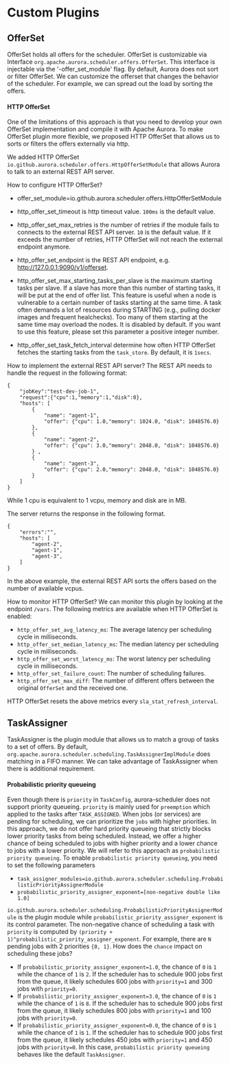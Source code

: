 Custom Plugins
==============

OfferSet
--------
OfferSet holds all offers for the scheduler. OfferSet is customizable via Interface `org.apache.aurora.scheduler.offers.OfferSet`.
This interface is injectable via the '-offer_set_module' flag.
By default, Aurora does not sort or filter OfferSet.
We can customize the offerset that changes the behavior of the scheduler.
For example, we can spread out the load by sorting the offers.

#### HTTP OfferSet
One of the limitations of this approach is that you need to develop your own OfferSet implementation and compile it with Apache Aurora.
To make OfferSet plugin more flexible, we proposed HTTP OfferSet that allows us to sorts or filters the offers externally via http.

We added HTTP OfferSet `io.github.aurora.scheduler.offers.HttpOfferSetModule` that allows Aurora to talk to an external REST API server.

How to configure HTTP OfferSet?
- offer_set_module=io.github.aurora.scheduler.offers.HttpOfferSetModule 
- http_offer_set_timeout is http timeout value. `100ms` is the default value.
- http_offer_set_max_retries is the number of retries if the module fails to connects to the external REST API server.
`10` is the default value.
If it exceeds the number of retries, HTTP OfferSet will not reach the external endpoint anymore.
- http_offer_set_endpoint is the REST API endpoint, e.g. http://127.0.0.1:9090/v1/offerset.
- http_offer_set_max_starting_tasks_per_slave is the maximum starting tasks per slave.
If a slave has more than this number of starting tasks, it will be put at the end of offer list. 
This feature is useful when a node is vulnerable to a certain number of tasks starting at the same time.
A task often demands a lot of resources during STARTING (e.g., pulling docker images and frequent healchecks).
Too many of them starting at the same time may overload the nodes.
It is disabled by default.
If you want to use this feature, please set this parameter a positive integer number.

- http_offer_set_task_fetch_interval determine how often HTTP OfferSet fetches the starting tasks from the `task_store`.
By default, it is `1secs`. 

How to implement the external REST API server?
The REST API needs to handle the request in the following format:
```
{
    "jobKey":"test-dev-job-1",
    "request":{"cpu":1,"memory":1,"disk":0}, 
    "hosts": [
        {
            "name": "agent-1",
            "offer": {"cpu": 1.0,"memory": 1024.0, "disk": 1048576.0}
        },
        {
            "name": "agent-2",
            "offer": {"cpu": 3.0,"memory": 2048.0, "disk": 1048576.0}
        } ,
        {
            "name": "agent-3",
            "offer": {"cpu": 2.0,"memory": 2048.0, "disk": 1048576.0}
        } 
    ]
}
```
While 1 cpu is equivalent to 1 vcpu, memory and disk are in MB.

The server returns the response in the following format.
```
{
    "errors":"",
    "hosts": [
        "agent-2",
        "agent-1",
        "agent-3",
    ]
}
```
In the above example, the external REST API sorts the offers based on the number of available vcpus.

How to monitor HTTP OfferSet?
We can monitor this plugin by looking at the endpoint `/vars`. The following metrics are available when HTTP OfferSet is enabled:
- `http_offer_set_avg_latency_ms`: The average latency per scheduling cycle in milliseconds.
- `http_offer_set_median_latency_ms`: The median latency per scheduling cycle in milliseconds.
- `http_offer_set_worst_latency_ms`: The worst latency per scheduling cycle in milliseconds.
- `http_offer_set_failure_count`: The number of scheduling failures.
- `http_offer_set_max_diff`: The number of different offers between the original `OfferSet` and the received one.

HTTP OfferSet resets the above metrics every `sla_stat_refresh_interval`.

TaskAssigner
--------
TaskAssigner is the plugin module that allows us to match a group of tasks to a set of offers.
By default, `org.apache.aurora.scheduler.scheduling.TaskAssignerImplModule` does matching in a FIFO manner.
We can take advantage of TaskAssigner when there is additional requirement.

#### Probabilistic priority queueing
Even though there is `priority` in `TaskConfig`, aurora-scheduler does not support priority queueing. 
`priority` is mainly used for `preemption` which applied to the tasks after `TASK_ASSIGNED`.
When jobs (or services) are pending for scheduling, we can prioritize the `jobs` with higher priorities. 
In this approach, we do not offer hard priority queueing that strictly blocks lower priority tasks from being scheduled.
Instead, we offer a higher chance of being scheduled to jobs with higher priority and a lower chance to jobs with a lower priority.
We will refer to this approach as `probabilistic priority queueing`.
To enable `probabilistic priority queueing`, you need to set the following parameters
- `task_assigner_modules=io.github.aurora.scheduler.scheduling.ProbabilisticPriorityAssignerModule`
- `probabilistic_priority_assigner_exponent=[non-negative double like 1.0]`

`io.github.aurora.scheduler.scheduling.ProbabilisticPriorityAssignerModule` is the plugin module while 
`probabilistic_priority_assigner_exponent` is its control parameter.
The non-negative chance of scheduling a task with `priority` is computed by `(priority + 1)^probabilistic_priority_assigner_exponent`. 
For example, there are `N` pending jobs with 2 priorities `{0, 1}`. How does the `chance` impact on scheduling these jobs?  

- If `probabilistic_priority_assigner_exponent=1.0`, the chance of `0` is `1` while the chance of `1` is `2`. 
If the scheduler has to schedule 900 jobs first from the queue, it likely schedules 600 jobs with `priority=1` and 300 jobs with `priority=0`. 
- If `probabilistic_priority_assigner_exponent=3.0`, the chance of `0` is `1` while the chance of `1` is `8`.
If the scheduler has to schedule 900 jobs first from the queue, it likely schedules 800 jobs with `priority=1` and 100 jobs with `priority=0`.
- If `probabilistic_priority_assigner_exponent=0.0`, the chance of `0` is `1` while the chance of `1` is `1`. 
If the scheduler has to schedule 900 jobs first from the queue, it likely schedules 450 jobs with `priority=1` and 450 jobs with `priority=0`.
In this case, `probabilistic priority queueing` behaves like the default `TaskAssigner`.
